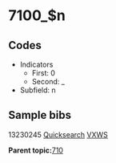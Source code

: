 # 7100\_$n

## Codes

-   Indicators
    -   First: 0
    -   Second: \_
-   Subfield: n

## Sample bibs

13230245 [Quicksearch](https://search.library.yale.edu/catalog/13230245) [VXWS](http://prodorbis.library.yale.edu:7014/vxws/GetHoldingsService?bibId=13230245)

**Parent topic:**[710](../../tags/710/710.md)

